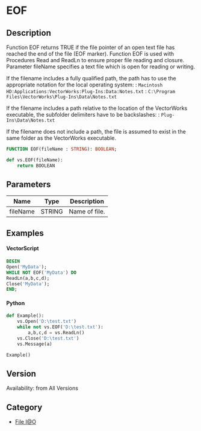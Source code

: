 # EOF

## Description
Function EOF returns TRUE if the file pointer of an open text file has reached the end of the file (EOF marker). Function EOF is used with Procedures Read and ReadLn to ensure proper file reading and closure. Parameter fileName specifies a text file which is open for reading or writing.


If the filename includes a fully qualified path, the path has to use the appropriate notation for the local operating system:
: <code>Macintosh HD:Applications:VectorWorks:Plug-Ins:Data:Notes.txt</code>
: <code>C:\Program Files\VectorWorks\Plug-Ins\Data\Notes.txt</code>


If the filename includes a path relative to the location of the VectorWorks executable, the subfolder delimiters have to be backslashes:
: <code>Plug-Ins\Data\Notes.txt</code>


If the filename does not include a path, the file is assumed to exist in the same folder as the VectorWorks executable.

```pascal
FUNCTION EOF(fileName : STRING): BOOLEAN;
```

```python
def vs.EOF(fileName):
    return BOOLEAN
```

## Parameters
|Name|Type|Description|
|---|---|---|
|fileName|STRING|Name of file.|

## Examples
#### VectorScript ####
```pascal
BEGIN
Open('MyData');
WHILE NOT EOF('MyData') DO
ReadLn(a,b,c,d);
Close('MyData');
END;
```
#### Python ####
```python
def Example():
	vs.Open('D:\test.txt')
	while not vs.EOF('D:\test.txt'):
		a,b,c,d = vs.ReadLn()
	vs.Close('D:\test.txt')
	vs.Message(a)

Example()
```

## Version
Availability: from All Versions

## Category
* [File I@O](../Categories/File%20IO.md)
